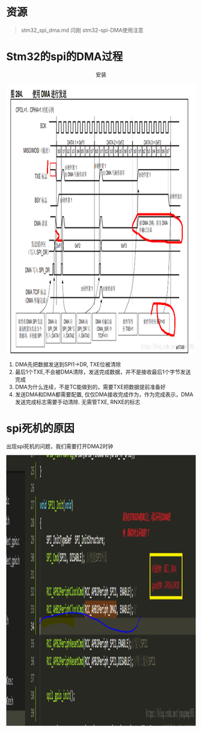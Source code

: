 
# 资源
> stm32_spi_dma.md
> 闫刚 stm32-spi-DMA使用注意

# Stm32的spi的DMA过程
<div align="center">
<p>  安装 </p> 
<img src="https://github.com/yangang123/picture/raw/master/11-no-os/resource/stm32_spi_dma.png" height="720" width="1536" > 
</div>

1. DMA先把数据发送到SPI1->DR, TXE位被清除
2. 最后1个TXE,不会被DMA清除，发送完成数据，并不是接收最后1个字节发送完成
3. DMA为什么连续，不是TC能做到的，需要TXE把数据提前准备好
4. 发送DMA和DMA都需要配置, 仅仅DMA接收完成作为，作为完成表示，DMA发送完成标志需要手动清除.  无需管TXE, RNXE的标志

# spi死机的原因
出现spi死机的问题，我们需要打开DMA2时钟
<div >
<img src="https://github.com/yangang123/picture/raw/master/11-no-os/resource/spi_dma_init.png" height="720" width="1536" > 
</div>

